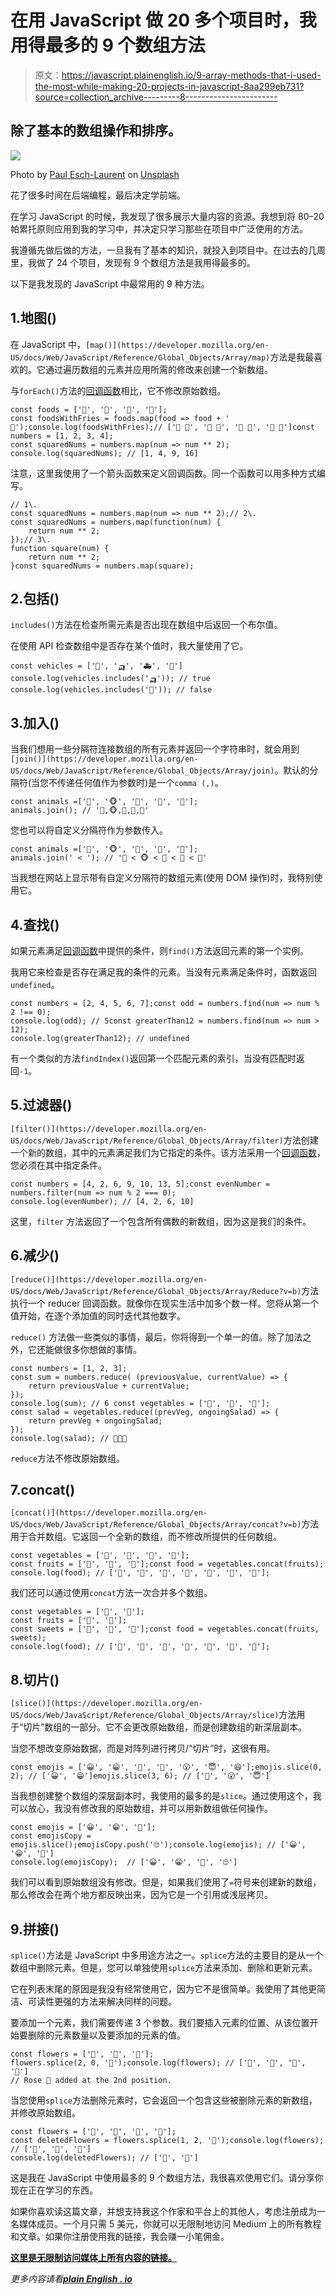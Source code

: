 # 在用 JavaScript 做 20 多个项目时，我用得最多的 9 个数组方法

> 原文：<https://javascript.plainenglish.io/9-array-methods-that-i-used-the-most-while-making-20-projects-in-javascript-8aa299eb731?source=collection_archive---------8----------------------->

## 除了基本的数组操作和排序。

![](img/a64c5395c8fcd44cb575c5b496490a2c.png)

Photo by [Paul Esch-Laurent](https://unsplash.com/@pinjasaur?utm_source=medium&utm_medium=referral) on [Unsplash](https://unsplash.com?utm_source=medium&utm_medium=referral)

花了很多时间在后端编程，最后决定学前端。

在学习 JavaScript 的时候，我发现了很多展示大量内容的资源。我想到将 80–20 帕累托原则应用到我的学习中，并决定只学习那些在项目中广泛使用的方法。

我遵循先做后做的方法，一旦我有了基本的知识，就投入到项目中。在过去的几周里，我做了 24 个项目，发现有 9 个数组方法是我用得最多的。

以下是我发现的 JavaScript 中最常用的 9 种方法。

## 1.地图()

在 JavaScript 中，`[map()](https://developer.mozilla.org/en-US/docs/Web/JavaScript/Reference/Global_Objects/Array/map)`方法是我最喜欢的。它通过遍历数组的元素并应用所需的修改来创建一个新数组。

与`forEach()`方法的[回调函数](https://developer.mozilla.org/en-US/docs/Glossary/Callback_function)相比，它不修改原始数组。

```
const foods = ['🍕', '🍔', '🌭', '🍝'];
const foodsWithFries = foods.map(food => food + ' 🍟');console.log(foodsWithFries);// ['🍕 🍟', '🍔 🍟', '🌭 🍟', '🍝 🍟']const numbers = [1, 2, 3, 4];
const squaredNums = numbers.map(num => num ** 2);
console.log(squaredNums); // [1, 4, 9, 16]
```

注意，这里我使用了一个箭头函数来定义回调函数。同一个函数可以用多种方式编写。

```
// 1\. 
const squaredNums = numbers.map(num => num ** 2);// 2\. 
const squaredNums = numbers.map(function(num) {
    return num ** 2;
});// 3\. 
function square(num) {
    return num ** 2;
}const squaredNums = numbers.map(square);
```

## 2.包括()

`includes()`方法在检查所需元素是否出现在数组中后返回一个布尔值。

在使用 API 检查数组中是否存在某个值时，我大量使用了它。

```
const vehicles = ['🚓', '🛺', '🚑', '🚒']
console.log(vehicles.includes('🛺')); // true
console.log(vehicles.includes('🚜')); // false
```

## 3.加入()

当我们想用一些分隔符连接数组的所有元素并返回一个字符串时，就会用到`[join()](https://developer.mozilla.org/en-US/docs/Web/JavaScript/Reference/Global_Objects/Array/join)`。默认的分隔符(当您不传递任何值作为参数时)是一个`comma (,)`。

```
const animals =['🐇', '🐵', '🐶', '🐴', '🐘'];
animals.join(); // '🐇,🐵,🐶,🐴,🐘'
```

您也可以将自定义分隔符作为参数传入。

```
const animals =['🐇', '🐵', '🐶', '🐴', '🐘'];
animals.join(' < '); // '🐇 < 🐵 < 🐶 < 🐴 < 🐘'
```

当我想在网站上显示带有自定义分隔符的数组元素(使用 DOM 操作)时，我特别使用它。

## 4.查找()

如果元素满足[回调函数](https://developer.mozilla.org/en-US/docs/Glossary/Callback_function)中提供的条件，则`find()`方法返回元素的第一个实例。

我用它来检查是否存在满足我的条件的元素。当没有元素满足条件时，函数返回`undefined`。

```
const numbers = [2, 4, 5, 6, 7];const odd = numbers.find(num => num % 2 !== 0);
console.log(odd); // 5const greaterThan12 = numbers.find(num => num > 12);
console.log(greaterThan12); // undefined
```

有一个类似的方法`findIndex()`返回第一个匹配元素的索引，当没有匹配时返回`-1`。

## 5.过滤器()

`[filter()](https://developer.mozilla.org/en-US/docs/Web/JavaScript/Reference/Global_Objects/Array/filter)`方法创建一个新的数组，其中的元素满足我们为它指定的条件。该方法采用一个[回调函数](https://developer.mozilla.org/en-US/docs/Glossary/Callback_function)，您必须在其中指定条件。

```
const numbers = [4, 2, 6, 9, 10, 13, 5];const evenNumber = numbers.filter(num => num % 2 === 0);
console.log(evenNumber); // [4, 2, 6, 10]
```

这里，`filter` 方法返回了一个包含所有偶数的新数组，因为这是我们的条件。

## 6.减少()

`[reduce()](https://developer.mozilla.org/en-US/docs/Web/JavaScript/Reference/Global_Objects/Array/Reduce?v=b)`方法执行一个 reducer 回调函数。就像你在现实生活中加多个数一样。您将从第一个值开始，在逐个添加值的同时迭代其他数字。

`reduce()` 方法做一些类似的事情，最后，你将得到一个单一的值。除了加法之外，它还能做很多你想做的事情。

```
const numbers = [1, 2, 3];
const sum = numbers.reduce( (previousValue, currentValue) => {
    return previousValue + currentValue;
});
console.log(sum); // 6 const vegetables = ['🥒', '🥬', '🥕'];
const salad = vegetables.reduce((prevVeg, ongoingSalad) => {
    return prevVeg + ongoingSalad;
});
console.log(salad); // 🥒🥬🥕
```

`reduce`方法不修改原始数组。

## 7.concat()

`[concat()](https://developer.mozilla.org/en-US/docs/Web/JavaScript/Reference/Global_Objects/Array/concat?v=b)`方法用于合并数组。它返回一个全新的数组，而不修改所提供的任何数组。

```
const vegetables = ['🍅', '🥦', '🥔', '🧄'];
const fruits = ['🍎', '🍉', '🍌'];const food = vegetables.concat(fruits);
console.log(food); // ['🍅', '🥦', '🥔', '🧄', '🍎', '🍉', '🍌'];
```

我们还可以通过使用`concat`方法一次合并多个数组。

```
const vegetables = ['🍅', '🥦'];
const fruits = ['🍎', '🍉'];
const sweets = ['🧁', '🍫', '🍪'];const food = vegetables.concat(fruits, sweets);
console.log(food); // ['🍅', '🥦', '🍎', '🍉', '🧁', '🍫', '🍪'];
```

## 8.切片()

`[slice()](https://developer.mozilla.org/en-US/docs/Web/JavaScript/Reference/Global_Objects/Array/slice)`方法用于“切片”数组的一部分。它不会更改原始数组，而是创建数组的新深层副本。

当您不想改变原始数据，而是对阵列进行拷贝/“切片”时，这很有用。

```
const emojis = ['😀', '😁', '🙂', '🤩', '😮', '😇', '😆'];emojis.slice(0, 2); // ['😀', '😁']emojis.slice(3, 6); // ['🤩', '😮', '😇']
```

当我想创建整个数组的深层副本时，我使用的最多的是`slice`。通过使用这个，我可以放心，我没有修改我的原始数组，并可以用新数组做任何操作。

```
const emojis = ['😀', '😁', '🙂'];
const emojisCopy = emojis.slice();emojisCopy.push('🙄');console.log(emojis); // ['😀', '😁', '🙂']
console.log(emojisCopy);  // ['😀', '😁', '🙂', '🙄']
```

我们可以看到原始数组没有修改。但是，如果我们使用了`=`符号来创建新的数组，那么修改会在两个地方都反映出来，因为它是一个引用或浅层拷贝。

## 9.拼接()

`splice()`方法是 JavaScript 中多用途方法之一。`splice`方法的主要目的是从一个数组中删除元素。但是，您可以单独使用`splice`方法来添加、删除和更新元素。

它在列表末尾的原因是我没有经常使用它，因为它不是很简单。我使用了其他更简洁、可读性更强的方法来解决同样的问题。

要添加一个元素，我们需要传递 3 个参数。我们要插入元素的位置、从该位置开始要删除的元素数量以及要添加的元素的值。

```
const flowers = ['🌻', '🌼', '🌷'];
flowers.splice(2, 0, '🌹');console.log(flowers); // ['🌻', '🌼', '🌹', '🌷']
// Rose 🌹 added at the 2nd position.
```

当您使用`splice`方法删除元素时，它会返回一个包含这些被删除元素的新数组，并修改原始数组。

```
const flowers = ['🌻', '🌼', '🌷', '🌺'];
const deletedFlowers = flowers.splice(1, 2, '🌹');console.log(flowers); // ['🌻', '🌹', '🌺']
console.log(deletedFlowers); // ['🌼', '🌷']
```

这是我在 JavaScript 中使用最多的 9 个数组方法，我很喜欢使用它们。请分享你现在正在学习的东西。

如果你喜欢读这篇文章，并想支持我这个作家和平台上的其他人，考虑注册成为一名媒体成员。一个月只需 5 美元，你就可以无限制地访问 Medium 上的所有教程和文章。如果你注册使用我的链接，我会赚一小笔佣金。

[**这里是无限制访问媒体上所有内容的链接。**](https://arpitfalcon.medium.com/membership)

*更多内容请看*[***plain English . io***](http://plainenglish.io/)